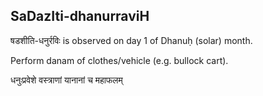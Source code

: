 ## SaDazIti-dhanurraviH

षडशीति-धनुर्रविः is observed on day 1 of Dhanuḥ (solar) month.

Perform danam of clothes/vehicle (e.g. bullock cart).

धनुःप्रवेशे वस्त्राणां यानानां च महाफलम्

